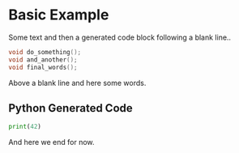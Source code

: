 <!--[[[cog import generate_code as gc]]]-->
<!--[[[end]]] (checksum: d41d8cd98f00b204e9800998ecf8427e)-->

# Basic Example

Some text and then a generated code block following a blank line..

<!--[[[cog gc.cpp_example()]]]-->
```cpp
void do_something();
void and_another();
void final_words();
```
<!--[[[end]]] (checksum: 5a3608f9043de5686616bcbd5f135f6e)-->

Above a blank line and here some words.

## Python Generated Code

<!--[[[cog gc.py_example()]]]-->
```python
print(42)
```
<!--[[[end]]] (checksum: 46053a790dd3bb29876b42043da24fa1)-->

And here we end for now.

